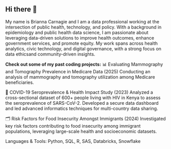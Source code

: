 ## Hi there 👋

My name is Brianna Carnagie and I am a data professional working at the intersection of public health, technology, and policy. With a background in epidemiology and public health data science, I am passionate about leveraging data-driven solutions to improve health outcomes, enhance government services, and promote equity. My work spans across health analytics, civic technology, and digital governance, with a strong focus on data ethicsand community-driven insights.

**Check out some of my past coding projects:** 
📊 Evaluating Mammography and Tomography Prevalence in Medicare Data (2025)
Conducting an analysis of mammography and tomography utilization among Medicare beneficiaries.

🏥 COVID-19 Seroprevalence & Health Impact Study (2023)
Analyzed a cross-sectional dataset of 600+ people living with HIV in Kenya to assess the seroprevalence of SARS-CoV-2. Developed a secure data dashboard and led advanced informatics techniques for multi-country data sharing.

🗂️ Risk Factors for Food Insecurity Amongst Immigrants (2024)
Investigated key risk factors contributing to food insecurity among immigrant populations, leveraging large-scale health and socioeconomic datasets.

Languages & Tools: Python, SQL, R, SAS, Databricks, Snowflake



<!--
**bcarnagie/bcarnagie** is a ✨ _special_ ✨ repository because its `README.md` (this file) appears on your GitHub profile.

Here are some ideas to get you started:

- 🔭 I’m currently working on ...
- 🌱 I’m currently learning ...
- 👯 I’m looking to collaborate on ...
- 🤔 I’m looking for help with ...
- 💬 Ask me about ...
- 📫 How to reach me: ...
- 😄 Pronouns: ...
- ⚡ Fun fact: ...
-->
